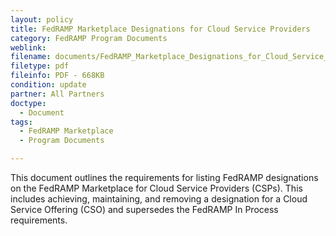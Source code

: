 ```yaml
---
layout: policy   
title: FedRAMP Marketplace Designations for Cloud Service Providers
category: FedRAMP Program Documents
weblink:
filename: documents/FedRAMP_Marketplace_Designations_for_Cloud_Service_Providers.pdf
filetype: pdf
fileinfo: PDF - 668KB
condition: update
partner: All Partners
doctype:
  - Document
tags:
  - FedRAMP Marketplace
  - Program Documents

---
```

This document outlines the requirements for listing FedRAMP designations on the FedRAMP Marketplace for Cloud Service Providers (CSPs). This includes achieving, maintaining, and removing a designation for a Cloud Service Offering (CSO) and supersedes the FedRAMP In Process requirements.
